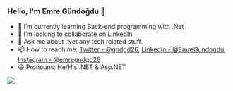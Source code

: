 ### Hello, I'm Emre Gündoğdu 👋


- 🌱 I’m currently learning Back-end programming with .Net
- 👯 I’m looking to collaborate on LinkedIn
- 💬 Ask me about .Net any tech related stuff.
- 📫 How to reach me: [Twitter - @gndgd26](https://twitter.com/gndgd26), [LinkedIn - @EmreGundogdu](https://www.linkedin.com/in/emre-gundogdu/), [Instagram - @emregndgd26](https://www.instagram.com/emregndgd26/)
- 😄 Pronouns: He/His
.NET & Asp.NET

<img src="https://github-readme-stats.vercel.app/api?username=emregundogdu&&show_icons=true&title_color=ffffff&icon_color=bb2acf&text_color=daf7dc&bg_color=151515">
